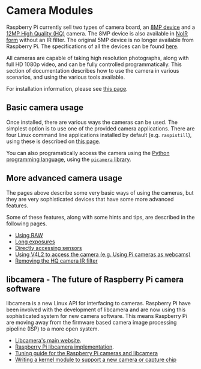 # Camera Modules

Raspberry Pi currently sell two types of camera board, an [8MP device](https://www.raspberrypi.org/products/camera-module-v2/) and a [12MP High Quality (HQ)](https://www.raspberrypi.org/products/raspberry-pi-high-quality-camera/) camera. The 8MP device is also available in [NoIR form](https://www.raspberrypi.org/products/pi-noir-camera-v2/) without an IR filter. The original 5MP device is no longer available from Raspberry Pi. The specifications of all the devices can be found [here](../../hardware/camera/README.md). 

All cameras are capable of taking high resolution photographs, along with full HD 1080p video, and can be fully controlled programmatically. This section of documentation describes how to use the camera in various scenarios, and using the various tools available.

For installation information, please see [this page](./installing.md).


## Basic camera usage

Once installed, there are various ways the cameras can be used. The simplest option is to use one of the provided camera applications. There are four Linux command line applications installed by default (e.g. `raspistill`), using these is described on [this page](raspicam/README.md).

You can also programatically access the camera using the [Python programming language](python/README.md), using the [`picamera` library](https://projects.raspberrypi.org/en/projects/getting-started-with-picamera).


## More advanced camera usage

The pages above describe some very basic ways of using the cameras, but they are very sophisticated devices that have some more advanced features.

Some of these features, along with some hints and tips, are described in the following pages.

- [Using RAW](./raspicam/raw.md)
- [Long exposures](./raspicam/longexp.md)
- [Directly accessing sensors](./raspicam/direct.md)
- [Using V4L2 to access the camera (e.g. Using Pi cameras as webcams)](./raspicam/v4l2.md)
- [Removing the HQ camera IR filter](../../hardware/camera/hqcam_filter_removal.md)

## libcamera - The future of Raspberry Pi camera software

libcamera is a new Linux API for interfacing to cameras. Raspberry Pi have been involved with the development of libcamera and are now using this sophisticated system for new camera software. This means Raspberry Pi are moving away from the firmware based camera image processing pipeline (ISP) to a more open system.

 - [Libcamera's main website](http://libcamera.org/).
 - [Raspberry Pi libcamera implementation](../../linux/software/libcamera/README.md).
 - [Tuning guide for the Raspberry Pi cameras and libcamera](../../linux/software/libcamera/rpi_SOFT_libcamera_1p0.pdf)
- [Writing a kernel module to support a new camera or capture chip](../../linux/software/libcamera/csi-2-usage.md)




